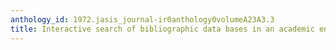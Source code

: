 ```yaml
---
anthology_id: 1972.jasis_journal-ir0anthology0volumeA23A3.3
title: Interactive search of bibliographic data bases in an academic environment
---
```

